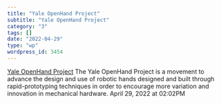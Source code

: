 ```yaml
---
title: "Yale OpenHand Project"
subtitle: "Yale OpenHand Project"
category: "3"
tags: []
date: "2022-04-29"
type: "wp"
wordpress_id: 3454
---
```

[ Yale OpenHand Project](https://www.eng.yale.edu/grablab/openhand/)
 The Yale OpenHand Project is a movement to advance the design and use of robotic hands designed and built through rapid-prototyping techniques in order to encourage more variation and innovation in mechanical hardware.
April 29, 2022 at 02:02PM
